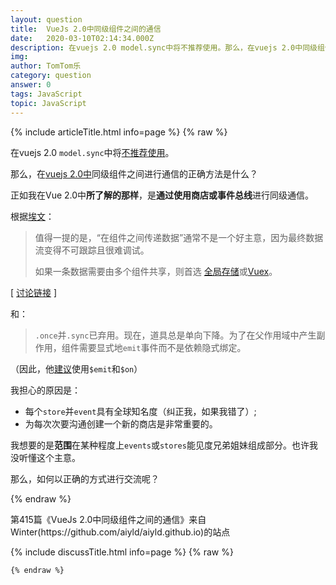 ```yaml
---
layout: question
title:  VueJs 2.0中同级组件之间的通信
date:   2020-03-10T02:14:34.000Z
description: 在vuejs 2.0 model.sync中将不推荐使用。那么，在vuejs 2.0中同级组件之间进行通信的正确方法是什么？正如我在Vue 2.0...
img: 
author: TomTom乐
category: question
answer: 0
tags: JavaScript
topic: JavaScript
---
```

<div class="article-root">
  <div class="article">
    {% include articleTitle.html info=page %}
    {% raw %}
    <div class="article-content"><p><font style="vertical-align: inherit;"><font style="vertical-align: inherit;">在vuejs 2.0 </font></font><code>model.sync</code><font style="vertical-align: inherit;"><font style="vertical-align: inherit;">中将</font></font><a href="https://github.com/vuejs/vue/issues/2873#issuecomment-223759015" rel="noreferrer"><font style="vertical-align: inherit;"><font style="vertical-align: inherit;">不推荐使用</font></font></a><font style="vertical-align: inherit;"><font style="vertical-align: inherit;">。</font></font></p>

<p><font style="vertical-align: inherit;"><font style="vertical-align: inherit;">那么，在</font></font><a href="https://github.com/vuejs/vue/issues/2873" rel="noreferrer"><font style="vertical-align: inherit;"><font style="vertical-align: inherit;">vuejs 2.0中</font></font></a><font style="vertical-align: inherit;"><font style="vertical-align: inherit;">同级组件之间进行通信的正确方法是什么</font><font style="vertical-align: inherit;">？</font></font></p>

<p><font style="vertical-align: inherit;"><font style="vertical-align: inherit;">正如我</font><font style="vertical-align: inherit;">在Vue 2.0中</font></font><strong><font style="vertical-align: inherit;"><font style="vertical-align: inherit;">所了解的那样</font></font></strong><font style="vertical-align: inherit;"><font style="vertical-align: inherit;">，是</font></font><strong><font style="vertical-align: inherit;"><font style="vertical-align: inherit;">通过使用商店或事件总线</font></font></strong><font style="vertical-align: inherit;"><font style="vertical-align: inherit;">进行同级通信</font><font style="vertical-align: inherit;">。</font></font></p>

<p><font style="vertical-align: inherit;"><font style="vertical-align: inherit;">根据</font></font><a href="http://forum.vuejs.org/user/evan" rel="noreferrer"><font style="vertical-align: inherit;"><font style="vertical-align: inherit;">埃文</font></font></a><font style="vertical-align: inherit;"><font style="vertical-align: inherit;">：</font></font></p>

<blockquote>
  <p><font style="vertical-align: inherit;"><font style="vertical-align: inherit;">值得一提的是，“在组件之间传递数据”通常不是一个好主意，因为最终数据流变得不可跟踪且很难调试。</font></font></p>
  
  <p><font style="vertical-align: inherit;"><font style="vertical-align: inherit;">如果一条数据需要由多个组件共享，则首选
   </font></font><a href="http://vuejs.org/guide/state-management.html" rel="noreferrer"><font style="vertical-align: inherit;"><font style="vertical-align: inherit;">全局存储</font></font></a><font style="vertical-align: inherit;"><font style="vertical-align: inherit;">或</font></font><a href="https://github.com/vuejs/vuex/" rel="noreferrer"><font style="vertical-align: inherit;"><font style="vertical-align: inherit;">Vuex</font></font></a><font style="vertical-align: inherit;"><font style="vertical-align: inherit;">。</font></font></p>
</blockquote>

<p><font style="vertical-align: inherit;"><font style="vertical-align: inherit;">[ </font></font><a href="http://forum.vuejs.org/topic/1530/pass-data-between-components/4" rel="noreferrer"><font style="vertical-align: inherit;"><font style="vertical-align: inherit;">讨论链接</font></font></a><font style="vertical-align: inherit;"><font style="vertical-align: inherit;"> ]</font></font></p>

<p><font style="vertical-align: inherit;"><font style="vertical-align: inherit;">和：</font></font></p>

<blockquote>
  <p><code>.once</code><font style="vertical-align: inherit;"><font style="vertical-align: inherit;">并</font></font><code>.sync</code><font style="vertical-align: inherit;"><font style="vertical-align: inherit;">已弃用。</font><font style="vertical-align: inherit;">现在，道具总是单向下降。</font><font style="vertical-align: inherit;">为了在父作用域中产生副作用，组件需要显式地</font></font><code>emit</code><font style="vertical-align: inherit;"><font style="vertical-align: inherit;">事件而不是依赖隐式绑定。</font></font></p>
</blockquote>

<p><font style="vertical-align: inherit;"><font style="vertical-align: inherit;">（因此，他</font></font><a href="https://github.com/vuejs/vue/issues/2873#issuecomment-223759341" rel="noreferrer"><font style="vertical-align: inherit;"><font style="vertical-align: inherit;">建议</font></font></a><font style="vertical-align: inherit;"><font style="vertical-align: inherit;">使用</font></font><code>$emit</code><font style="vertical-align: inherit;"><font style="vertical-align: inherit;">和</font></font><code>$on</code><font style="vertical-align: inherit;"><font style="vertical-align: inherit;">）</font></font></p>

<p><font style="vertical-align: inherit;"><font style="vertical-align: inherit;">我担心的原因是：</font></font></p>

<ul>
<li><font style="vertical-align: inherit;"><font style="vertical-align: inherit;">每个</font></font><code>store</code><font style="vertical-align: inherit;"><font style="vertical-align: inherit;">并</font></font><code>event</code><font style="vertical-align: inherit;"><font style="vertical-align: inherit;">具有全球知名度（纠正我，如果我错了）;</font></font></li>
<li><font style="vertical-align: inherit;"><font style="vertical-align: inherit;">为每次次要沟通创建一个新的商店是非常重要的。</font></font></li>
</ul>

<p><font style="vertical-align: inherit;"><font style="vertical-align: inherit;">我想要的是</font></font><strong><font style="vertical-align: inherit;"><font style="vertical-align: inherit;">范围</font></font></strong><font style="vertical-align: inherit;"><font style="vertical-align: inherit;">在某种程度上</font></font><code>events</code><font style="vertical-align: inherit;"><font style="vertical-align: inherit;">或</font></font><code>stores</code><font style="vertical-align: inherit;"><font style="vertical-align: inherit;">能见度兄弟姐妹组成部分。</font><font style="vertical-align: inherit;">也许我没听懂这个主意。</font></font></p>

<p><font style="vertical-align: inherit;"><font style="vertical-align: inherit;">那么，如何以正确的方式进行交流呢？</font></font></p></div>
    {% endraw %}
  </div>
  <p class="winter_mark">第415篇《VueJs 2.0中同级组件之间的通信》来自Winter(https://github.com/aiyld/aiyld.github.io)的站点</p>
  <div class="discuss-wrapper">
    {% include discussTitle.html info=page %}
    {% raw %}
    
    {% endraw %}
  </div>
<div>
